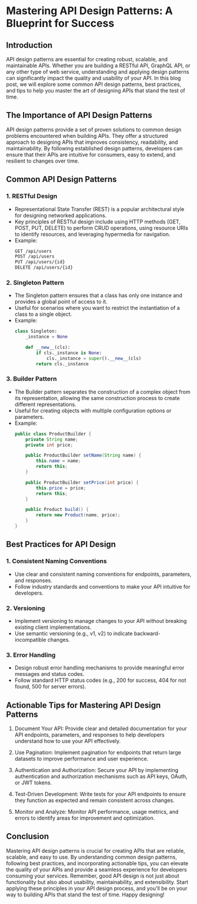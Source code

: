 # Mastering API Design Patterns: A Blueprint for Success

## Introduction

API design patterns are essential for creating robust, scalable, and maintainable APIs. Whether you are building a RESTful API, GraphQL API, or any other type of web service, understanding and applying design patterns can significantly impact the quality and usability of your API. In this blog post, we will explore some common API design patterns, best practices, and tips to help you master the art of designing APIs that stand the test of time.

## The Importance of API Design Patterns

API design patterns provide a set of proven solutions to common design problems encountered when building APIs. They offer a structured approach to designing APIs that improves consistency, readability, and maintainability. By following established design patterns, developers can ensure that their APIs are intuitive for consumers, easy to extend, and resilient to changes over time.

## Common API Design Patterns

### 1. RESTful Design

- Representational State Transfer (REST) is a popular architectural style for designing networked applications.
- Key principles of RESTful design include using HTTP methods (GET, POST, PUT, DELETE) to perform CRUD operations, using resource URIs to identify resources, and leveraging hypermedia for navigation.
- Example:
  ```markdown
  GET /api/users
  POST /api/users
  PUT /api/users/{id}
  DELETE /api/users/{id}
  ```

### 2. Singleton Pattern

- The Singleton pattern ensures that a class has only one instance and provides a global point of access to it.
- Useful for scenarios where you want to restrict the instantiation of a class to a single object.
- Example:
  ```python
  class Singleton:
      _instance = None

      def __new__(cls):
          if cls._instance is None:
              cls._instance = super().__new__(cls)
          return cls._instance
  ```

### 3. Builder Pattern

- The Builder pattern separates the construction of a complex object from its representation, allowing the same construction process to create different representations.
- Useful for creating objects with multiple configuration options or parameters.
- Example:
  ```java
  public class ProductBuilder {
      private String name;
      private int price;

      public ProductBuilder setName(String name) {
          this.name = name;
          return this;
      }

      public ProductBuilder setPrice(int price) {
          this.price = price;
          return this;
      }

      public Product build() {
          return new Product(name, price);
      }
  }
  ```

## Best Practices for API Design

### 1. Consistent Naming Conventions

- Use clear and consistent naming conventions for endpoints, parameters, and responses.
- Follow industry standards and conventions to make your API intuitive for developers.

### 2. Versioning

- Implement versioning to manage changes to your API without breaking existing client implementations.
- Use semantic versioning (e.g., v1, v2) to indicate backward-incompatible changes.

### 3. Error Handling

- Design robust error handling mechanisms to provide meaningful error messages and status codes.
- Follow standard HTTP status codes (e.g., 200 for success, 404 for not found, 500 for server errors).

## Actionable Tips for Mastering API Design Patterns

1. Document Your API: Provide clear and detailed documentation for your API endpoints, parameters, and responses to help developers understand how to use your API effectively.
  
2. Use Pagination: Implement pagination for endpoints that return large datasets to improve performance and user experience.

3. Authentication and Authorization: Secure your API by implementing authentication and authorization mechanisms such as API keys, OAuth, or JWT tokens.

4. Test-Driven Development: Write tests for your API endpoints to ensure they function as expected and remain consistent across changes.

5. Monitor and Analyze: Monitor API performance, usage metrics, and errors to identify areas for improvement and optimization.

## Conclusion

Mastering API design patterns is crucial for creating APIs that are reliable, scalable, and easy to use. By understanding common design patterns, following best practices, and incorporating actionable tips, you can elevate the quality of your APIs and provide a seamless experience for developers consuming your services. Remember, good API design is not just about functionality but also about usability, maintainability, and extensibility. Start applying these principles in your API design process, and you'll be on your way to building APIs that stand the test of time. Happy designing!